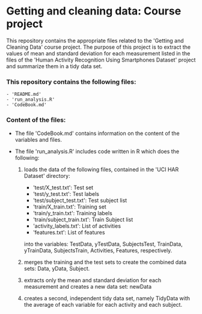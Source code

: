 Getting and cleaning data: Course project
==================================================================

This repository contains the appropriate files related to the 'Getting and Cleaning Data' course project. The purpose of this project is to extract the values of mean and standard deviation for each measurement listed in the files of the 'Human Activity Recognition Using Smartphones Dataset' project and summarize them in a tidy data set.


### This repository contains the following files:

    - 'README.md'
    - 'run_analysis.R'
    - 'CodeBook.md'


### Content of the files:

- The file 'CodeBook.md' contains information on the content of the variables and files.

- The file 'run_analysis.R' includes code written in R which does the following:

    1) loads the data of the following files, contained in the 'UCI HAR Dataset' directory:

         - 'test/X_test.txt': Test set
         - 'test/y_test.txt': Test labels
         - 'test/subject_test.txt': Test subject list
         - 'train/X_train.txt': Training set
         - 'train/y_train.txt': Training labels
         - 'train/subject_train.txt': Train Subject list
         - 'activity_labels.txt': List of activities
         - 'features.txt': List of features

       into the variables: TestData, yTestData, SubjectsTest, TrainData, yTrainData, SubjectsTrain, 
       Activities, Features, respectively.

    2) merges the training and the test sets to create the combined data sets: Data, yData, Subject.
    
    3) extracts only the mean and standard deviation for each measurement and creates a new data set: 
       newData

    4) creates a second, independent tidy data set, namely TidyData with the average of each variable for each activity and each subject.
